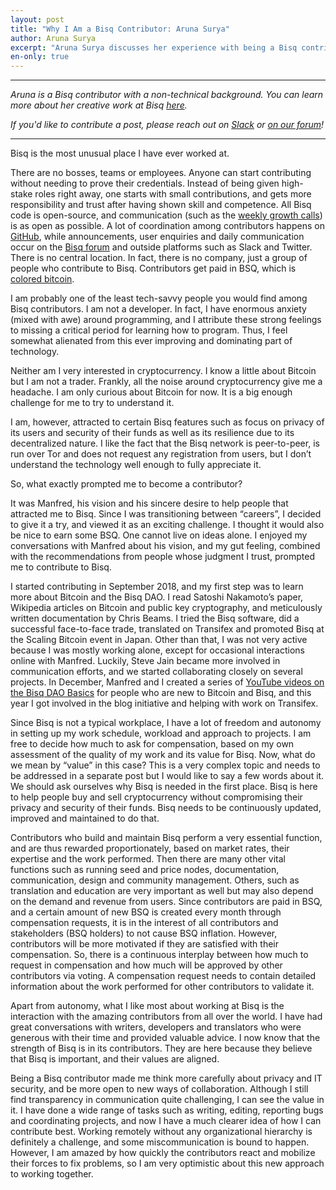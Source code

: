 ```yaml
---
layout: post
title: "Why I Am a Bisq Contributor: Aruna Surya"
author: Aruna Surya
excerpt: "Aruna Surya discusses her experience with being a Bisq contributor—why she started contributing, why she continues contributing, and how there's still a lot to like for a non-technical person with diverging interests. <br><br>"
en-only: true
---
```


<hr>

_Aruna is a Bisq contributor with a non-technical background. You can learn more about her creative work at Bisq [here](https://github.com/arunasurya/academy.bisq.network/blob/master/Bisq.md)._

_If you'd like to contribute a post, please reach out on [Slack](https://bisq.network/slack-invite) or [on our forum](https://bisq.community/t/call-for-blog-writers/7040)!_

<hr>

Bisq is the most unusual place I have ever worked at.

There are no bosses, teams or employees. Anyone can start contributing without needing to prove their credentials. Instead of being given high-stake roles right away, one starts with small contributions, and gets more responsibility and trust after having shown skill and competence. All Bisq code is open-source, and communication (such as the [weekly growth calls](https://www.youtube.com/watch?v=GyZUFD9xC8c&list=PLFH5SztL5cYOvXlXaN91TJ1sltxnBjF5N)) is as open as possible. A lot of coordination among contributors happens on [GitHub](https://github.com/bisq-network/), while announcements, user enquiries and daily communication occur on the [Bisq forum](https://bisq.community/) and outside platforms such as Slack and Twitter. There is no central location. In fact, there is no company, just a group of people who contribute to Bisq. Contributors get paid in BSQ, which is [colored bitcoin](https://docs.bisq.network/user-dao-intro.html#bsq-token).

I am probably one of the least tech-savvy people you would find among Bisq contributors. I am not a developer. In fact, I have enormous anxiety (mixed with awe) around programming, and I attribute these strong feelings to missing a critical period for learning how to program. Thus, I feel somewhat alienated from this ever improving and dominating part of technology.

Neither am I very interested in cryptocurrency. I know a little about Bitcoin but I am not a trader. Frankly, all the noise around cryptocurrency give me a headache. I am only curious about Bitcoin for now. It is a big enough challenge for me to try to understand it.

I am, however, attracted to certain Bisq features such as focus on privacy of its users and security of their funds as well as its resilience due to its decentralized nature. I like the fact that the Bisq network is peer-to-peer, is run over Tor and does not request any registration from users, but I don’t understand the technology well enough to fully appreciate it.

So, what exactly prompted me to become a contributor?

It was Manfred, his vision and his sincere desire to help people that attracted me to Bisq. Since I was transitioning between “careers”, I decided to give it a try, and viewed it as an exciting challenge. I thought it would also be nice to earn some BSQ. One cannot live on ideas alone. I enjoyed my conversations with Manfred about his vision, and my gut feeling, combined with the recommendations from people whose judgment I trust, prompted me to contribute to Bisq.

I started contributing in September 2018, and my first step was to learn more about Bitcoin and the Bisq DAO. I read Satoshi Nakamoto’s paper, Wikipedia articles on Bitcoin and public key cryptography, and meticulously written documentation by Chris Beams. I tried the Bisq software, did a successful face-to-face trade, translated on Transifex and promoted Bisq at the Scaling Bitcoin event in Japan. Other than that, I was not very active because I was mostly working alone, except for occasional interactions online with Manfred. Luckily, Steve Jain became more involved in communication efforts, and we started collaborating closely on several projects. In December, Manfred and I created a series of [YouTube videos on the Bisq DAO Basics](https://www.youtube.com/watch?v=mOSYPrgLKWw&list=PLFH5SztL5cYOLdYJj3nQ6-DekbjMTVhCS)  for people who are new to Bitcoin and Bisq, and this year I got involved in the blog initiative and helping with work on Transifex.

Since Bisq is not a typical workplace, I have a lot of freedom and autonomy in setting up my work schedule, workload and approach to projects. I am free to decide how much to ask for compensation, based on my own assessment of the quality of my work and its value for Bisq. Now, what do we mean by “value” in this case? This is a very complex topic and needs to be addressed in a separate post but I would like to say a few words about it. We should ask ourselves why Bisq is needed in the first place. Bisq is here to help people buy and sell cryptocurrency without compromising their privacy and security of their funds. Bisq needs to be continuously updated, improved and maintained to do that.

Contributors who build and maintain Bisq perform a very essential function, and are thus rewarded proportionately, based on market rates, their expertise and the work performed. Then there are many other vital functions such as running seed and price nodes, documentation, communication, design and community management. Others, such as translation and education are very important as well but may also depend on the demand and revenue from users. Since contributors are paid in BSQ, and a certain amount of new BSQ is created every month through compensation requests, it is in the interest of all contributors and stakeholders (BSQ holders) to not cause BSQ inflation. However, contributors will be more motivated if they are satisfied with their compensation. So, there is a continuous interplay between how much to request in compensation and how much will be approved by other contributors via voting. A compensation request needs to contain detailed information about the work performed for other contributors to validate it.

Apart from autonomy, what I like most about working at Bisq is the interaction with the amazing contributors from all over the world. I have had great conversations with writers, developers and translators who were generous with their time and provided valuable advice. I now know that the strength of Bisq is in its contributors. They are here because they believe that Bisq is important, and their values are aligned.

Being a Bisq contributor made me think more carefully about privacy and IT security, and be more open to new ways of collaboration. Although I still find transparency in communication quite challenging, I can see the value in it. I have done a wide range of tasks such as writing, editing, reporting bugs and coordinating projects, and now I have a much clearer idea of how I can contribute best. Working remotely without any organizational hierarchy is definitely a challenge, and some miscommunication is bound to happen. However, I am amazed by how quickly the contributors react and mobilize their forces to fix problems, so I am very optimistic about this new approach to working together.
